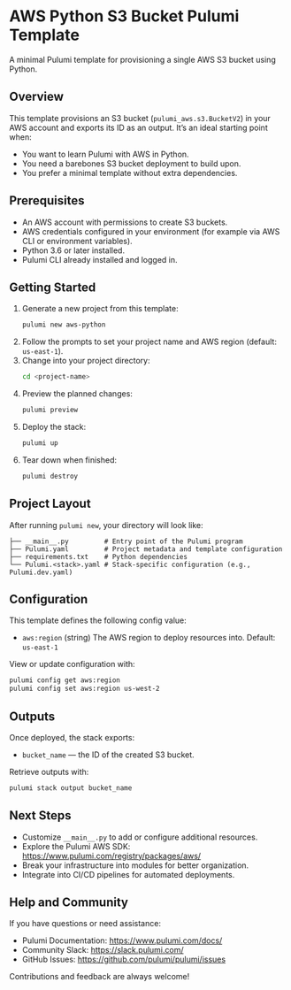 # AWS Python S3 Bucket Pulumi Template

A minimal Pulumi template for provisioning a single AWS S3 bucket using Python.

## Overview

This template provisions an S3 bucket (`pulumi_aws.s3.BucketV2`) in your AWS account and exports its ID as an output. It’s an ideal starting point when:

- You want to learn Pulumi with AWS in Python.
- You need a barebones S3 bucket deployment to build upon.
- You prefer a minimal template without extra dependencies.

## Prerequisites

- An AWS account with permissions to create S3 buckets.
- AWS credentials configured in your environment (for example via AWS CLI or environment variables).
- Python 3.6 or later installed.
- Pulumi CLI already installed and logged in.

## Getting Started

1.  Generate a new project from this template:
    ```bash
    pulumi new aws-python
    ```
2.  Follow the prompts to set your project name and AWS region (default: `us-east-1`).
3.  Change into your project directory:
    ```bash
    cd <project-name>
    ```
4.  Preview the planned changes:
    ```bash
    pulumi preview
    ```
5.  Deploy the stack:
    ```bash
    pulumi up
    ```
6.  Tear down when finished:
    ```bash
    pulumi destroy
    ```

## Project Layout

After running `pulumi new`, your directory will look like:

```
├── __main__.py         # Entry point of the Pulumi program
├── Pulumi.yaml         # Project metadata and template configuration
├── requirements.txt    # Python dependencies
└── Pulumi.<stack>.yaml # Stack-specific configuration (e.g., Pulumi.dev.yaml)
```

## Configuration

This template defines the following config value:

- `aws:region` (string)
  The AWS region to deploy resources into.
  Default: `us-east-1`

View or update configuration with:

```bash
pulumi config get aws:region
pulumi config set aws:region us-west-2
```

## Outputs

Once deployed, the stack exports:

- `bucket_name` — the ID of the created S3 bucket.

Retrieve outputs with:

```bash
pulumi stack output bucket_name
```

## Next Steps

- Customize `__main__.py` to add or configure additional resources.
- Explore the Pulumi AWS SDK: https://www.pulumi.com/registry/packages/aws/
- Break your infrastructure into modules for better organization.
- Integrate into CI/CD pipelines for automated deployments.

## Help and Community

If you have questions or need assistance:

- Pulumi Documentation: https://www.pulumi.com/docs/
- Community Slack: https://slack.pulumi.com/
- GitHub Issues: https://github.com/pulumi/pulumi/issues

Contributions and feedback are always welcome!
